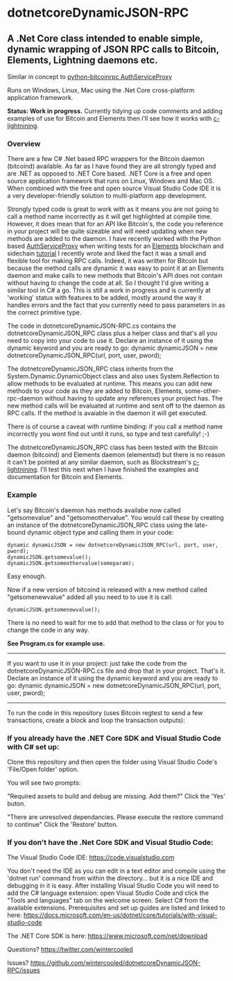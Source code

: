 # dotnetcoreDynamicJSON-RPC
## A .Net Core class intended to enable simple, dynamic wrapping of JSON RPC calls to Bitcoin, Elements, Lightning daemons etc.

Similar in concept to [python-bitcoinrpc AuthServiceProxy](https://github.com/jgarzik/python-bitcoinrpc)

Runs on Windows, Linux, Mac using the .Net Core cross-platform application framework.

**Status: Work in progress.** Currently tidying up code comments and adding examples of use for Bitcoin and Elements then i'll see how it works with [c-lightnining](https://github.com/ElementsProject/lightning).

### Overview

There are a few C# .Net based RPC wrappers for the Bitcoin daemon (bitcoind) available. As far as I have found they are all strongly typed and are .NET as opposed to .NET Core based. .NET Core is a free and open source application framework that runs on Linux, Windows and Mac OS. When combined with the free and open source Visual Studio Code IDE it is a very developer-friendly solution to multi-platform app development.

Strongly typed code is great to work with as it means you are not going to call a method name incorrectly as it will get highlighted at compile time. However, it does mean that for an API like Bitcoin's, the code you reference in your project will be quite sizeable and will need updating when new methods are added to the daemon. I have recently worked with the Python based [AuthServiceProxy](https://github.com/jgarzik/python-bitcoinrpc) when writing tests for an [Elements](https://github.com/ElementsProject/elements) blockchain and sidechain [tutorial](https://elementsproject.org/elements-code-tutorial/overview) I recently wrote and liked the fact it was a small and flexible tool for making RPC calls. Indeed, it was written for Bitcoin but because the method calls are dynamic it was easy to point it at an Elements daemon and make calls to new methods that Bitcoin's API does not contain without having to change the code at all. So I thought I'd give writing a similar tool in C# a go. This is still a work in progress and is currently at 'working' status with features to be added, mostly around the way it handles errors and the fact that you currently need to pass parameters in as the correct primitive type.

The code in dotnetcoreDynamicJSON-RPC.cs contains the dotnetcoreDynamicJSON_RPC class plus a helper class and that's all you need to copy into your code to use it. Declare an instance of it using the dynamic keyword and you are ready to go: dynamic dynamicJSON = new dotnetcoreDynamicJSON_RPC(url, port, user, pword);

The dotnetcoreDynamicJSON_RPC class inherits from the System.Dynamic.DynamicObject class and also uses System.Reflection to allow methods to be evaluated at runtime. This means you can add new methods to your code as they are added to Bitcoin, Elements, some-other-rpc-daemon without having to update any references your project has. The new method calls will be evaluated at runtime and sent off to the daemon as RPC calls. If the method is avaiable in the daemon it will get executed.

There is of course a caveat with runtime binding: if you call a method name incorrectly you wont find out until it runs, so type and test carefully! ;-)

The dotnetcoreDynamicJSON_RPC class has been tested with the Bitcoin daemon (bitcoind) and Elements daemon (elementsd) but there is no reason it can't be pointed at any similar daemon, such as Blockstream's [c-lightnining](https://github.com/ElementsProject/lightning). I'll test this next when I have finished the examples and documentation for Bitcoin and Elements.

### Example

Let's say Bitcoin's daemon has methods availabe now called "getsomevalue" and "getsomeothervalue". You would call these by creating an instance of the dotnetcoreDynamicJSON_RPC class using the late-bound dynamic object type and calling them in your code:

~~~~
dynamic dynamicJSON = new dotnetcoreDynamicJSON_RPC(url, port, user, pword);
dynamicJSON.getsomevalue();
dynamicJSON.getsomeothervalue(someparam);
~~~~

Easy enough.

Now if a new version of bitcoind is released with a new method called "getsomenewvalue" added all you need to to use it is call:

~~~~
dynamicJSON.getsomenewvalue();
~~~~

There is no need to wait for me to add that method to the class or for you to change the code in any way.

**See Program.cs for example use.**

* * * 

If you want to use it in your project: just take the code from the dotnetcoreDynamicJSON-RPC.cs file and drop that in your project. That's it. Declare an instance of it using the dynamic keyword and you are ready to go: dynamic dynamicJSON = new dotnetcoreDynamicJSON_RPC(url, port, user, pword);

* * * 

To run the code in this repository (uses Bitcoin regtest to send a few transactions, create a block and loop the transaction outputs): 

### If you already have the .NET Core SDK and Visual Studio Code with C# set up:

Clone this repository and then open the folder using Visual Studio Code's 'File/Open folder' option.

You will see two prompts:

"Required assets to build and debug are missing. Add them?"
Click the 'Yes' buton.

"There are unresolved dependancies. Please execute the restore command to continue"
Click the 'Restore' button.

### If you don't have the .Net Core SDK and Visual Studio Code:

The Visual Studio Code IDE: https://code.visualstudio.com 

You don't need the IDE as you can edit in a text editor and compile using the 'dotnet run' command from within the directory... but it is a nice IDE and debugging in it is easy. After installing Visual Studio Code you will need to add the C# language extension: open Visual Studio Code and click the "Tools and languages" tab on the welcome screen. Select C# from the available extensions. Prerequisites and set up guides are listed and linked to here: https://docs.microsoft.com/en-us/dotnet/core/tutorials/with-visual-studio-code

The .NET Core SDK is here: https://www.microsoft.com/net/download

Questions? https://twitter.com/wintercooled

Issues? https://github.com/wintercooled/dotnetcoreDynamicJSON-RPC/issues
